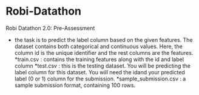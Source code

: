 # Robi-Datathon
Robi Datathon 2.0: Pre-Assessment
* the task is to predict the label column based on the given features. The dataset contains both categorical and continuous values. Here, the column id is the unique identifier and the rest columns are the features.
*train.csv : contains the training features along with the id and label column
*test.csv : this is the testing dataset. You will be predicting the label column for this dataset. You will need the idand your predicted label (0 or 1) column for the submission.
*sample_submission.csv : a sample submission format, containing 100 rows.
